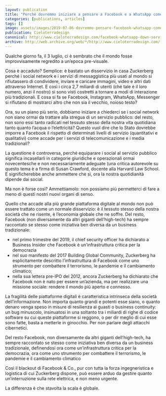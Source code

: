 ```yaml
---
layout: publication
title: "Perché dovremmo iniziare a pensare a Facebook e a WhatsApp come a un servizio pubblico"
categories: [publications, articles]
tags: []
image: assets/images/2019-07-06-dovremmo-pensare-facebook-whatsapp-come-servizio-pubblico.jpg
publication: Cieloterradesign
canonical: http://www.cieloterradesign.com/facebook-whatsapp-down-servizio-pubblico/
archive: http://web.archive.org/web/*/http://www.cieloterradesign.com/facebook-whatsapp-down-servizio-pubblico/
---
```


Qualche giorno fa, il 3 luglio, ci è sembrato che il mondo fosse improvvisamente regredito a un’epoca pre-visuale.

Cosa è accaduto? Semplice: è bastato un disservizio in casa Zuckerberg perché i social network e i servizi di messaggistica più usati al mondo si rifiutassero di condividere, inviare e caricare immagini, video e altri dati attraverso Internet. E così i circa 2,7 miliardi di utenti (ché tale è il loro numero, anzi il nostro) si sono visti costretti a tornare a modi di interazione più tradizionali. E cosa si fa se Facebook, Instagram, WhatsApp, Messenger si rifiutano di mostrarci altro che non sia il vecchio, noioso testo?

Ora, su un piano più serio, dobbiamo iniziare a chiederci se i social network non siano ormai da trattare alla stregua di un servizio pubblico: del resto, non sono essi tanto radicati nel tessuto stesso della nostra vita quotidiana tanto quanto l’acqua o l’elettricità? Questo vuol dire che lo Stato dovrebbe imporre a Facebook il rispetto di determinati livelli di servizio (quantitativi e qualitativi) come accade per i servizi di telecomunicazione e i media tradizionali?

La questione è controversa, perché equiparare i social al servizio pubblico significa incasellarli in categorie giuridiche e operazionali ormai novecentesche e non necessariamente adeguate (una critica autorevole su questo tema è a firma di Susan Crawford, docente alla Harvard Law School. E significherebbe anche ammettere che sì, ora la nostra quotidianità dipende dai social.

Ma non è forse così? Ammettiamolo: non possiamo più permetterci di fare a meno di questi nostri nuovi organi di senso.

Quello che accade alla più grande piattaforma digitale al mondo non può essere trattato come un normale disservizio: è il tessuto stesso della nostra società che ne risente, è l’economia globale che ne soffre. Del resto, Facebook (non diversamente da altri giganti dell’high-tech) ha sempre raccontato se stesso come iniziativa ben diversa da un business tradizionale:

* nel primo trimestre del 2019, il chief security officer ha dichiarato a Business Insider che Facebook è un’infrastruttura critica per la democrazia 
* nel suo manifesto del 2017 Building Global Community, Zuckerberg ha esplicitamente descritto l’infrastruttura di Facebook come uno strumento per combattere il terrorismo, le pandemie e il cambiamento climatico;
* nella sua lettera pre-IPO del 2012, ancora Zuckerberg ha dichiarato che Facebook non è nato per essere un’azienda, ma per realizzare una missione sociale: rendere il mondo più aperto e connesso.

La fragilità delle piattaforme digitali è caratteristica intrinseca della società dell’informazione. Non importa quanto grandi e potenti esse siano, o quanto denaro venga speso in misure di resilienza ai guasti o business continuity: un bug minuscolo, insinuatosi in una soltanto tra i miliardi di righe di codice software su cui queste piattaforme si reggono, o per dir meglio di cui esse sono fatte, basta a metterle in ginocchio. Per non parlare degli attacchi cibernetici.

Del resto Facebook, non diversamente da altri giganti dell’high-tech, ha sempre raccontato se stesso come iniziativa ben diversa da un business tradizionale, definendosi ora come un’infrastruttura critica per la democrazia, ora come uno strumento per combattere il terrorismo, le pandemie e il cambiamento climatico

Così il blackout di Facebook & Co., pur con tutta la forza ingegneristica e logistica di cui Zuckerberg dispone, può essere arduo da gestire quanto un’interruzione sulla rete elettrica, e non meno urgente.

La differenza è che stavolta la scala è globale.
